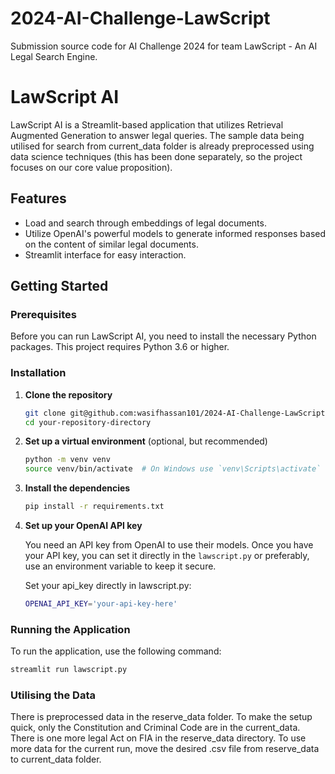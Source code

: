 # 2024-AI-Challenge-LawScript
Submission source code for AI Challenge 2024 for team LawScript - An AI Legal Search Engine.

# LawScript AI

LawScript AI is a Streamlit-based application that utilizes Retrieval Augmented Generation to answer legal queries. The sample data being utilised for search from current_data folder is already preprocessed using data science techniques (this has been done separately, so the project focuses on our core value proposition).

## Features

- Load and search through embeddings of legal documents.
- Utilize OpenAI's powerful models to generate informed responses based on the content of similar legal documents.
- Streamlit interface for easy interaction.

## Getting Started

### Prerequisites

Before you can run LawScript AI, you need to install the necessary Python packages. This project requires Python 3.6 or higher.

### Installation

1. **Clone the repository**

    ```bash
    git clone git@github.com:wasifhassan101/2024-AI-Challenge-LawScript.git
    cd your-repository-directory
    ```


2. **Set up a virtual environment** (optional, but recommended)

    ```bash
    python -m venv venv
    source venv/bin/activate  # On Windows use `venv\Scripts\activate`
    ```


3. **Install the dependencies**

    ```bash
    pip install -r requirements.txt
    ```

4. **Set up your OpenAI API key**

    You need an API key from OpenAI to use their models. Once you have your API key, you can set it directly in the `lawscript.py` or preferably, use an environment variable to keep it secure.

    Set your api_key directly in lawscript.py:

    ```bash
    OPENAI_API_KEY='your-api-key-here'
    ```


### Running the Application

To run the application, use the following command:

```bash
streamlit run lawscript.py
```

### Utilising the Data
There is preprocessed data in the reserve_data folder. To make the setup quick, only the Constitution and Criminal Code are in the current_data. There is one more legal Act on FIA in the reserve_data directory. To use more data for the current run, move the desired .csv file from reserve_data to current_data folder.
